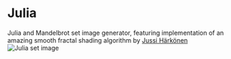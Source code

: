 # Julia
Julia and Mandelbrot set image generator, featuring implementation of an amazing smooth fractal shading algorithm by [Jussi Härkönen](http://jussiharkonen.com/gallery/coloring-techniques/)
![Julia set image](https://www.doc.ic.ac.uk/~kjc15/img/julia3.png "")
